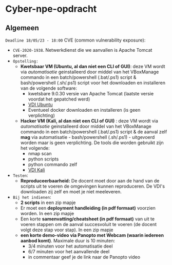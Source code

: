 # Cyber-npe-opdracht

## Algemeen

`Deadline 18/05/23 - 18:00`
CVE (common vulnerability exposure):

- `CVE-2020-1938`. Netwerkdienst die we aanvallen is Apache Tomcat server.
- `Opstelling:`
  - **Kwetsbaar VM (Ubuntu, al dan niet een CLI of GUI)**: deze VM wordt via *automatisatie* geinstalleerd door middel van het VBoxManage commando in een batch/powershell (.bat/.ps1) script & bash/powershell (.sh/.ps1) script voor het downloaden en installeren van de volgende software:
    - kwetsbare 9.0.30 versie van Apache Tomcat (laatste versie voordat het gepatched werd)
    - [VDI Ubuntu](https://www.osboxes.org/ubuntu/)
    - Eventueel docker downloaden en installeren (is geen verplichting)
  - **Hacker VM (Kali, al dan niet een CLI of GUI)** : deze VM wordt via *automatisatie* geinstalleerd door middel van het VBoxManage commando in een batch/powershell (.bat/.ps1) script & de aanval zelf **mag** via automatisatie - bash/powershell (.sh/.ps1) - uitgevoerd worden maar is geen verplichting. De tools die worden gebruikt zijn het volgende:
    - nmap scan
    - python scripts
    - python commando zelf
    - [VDI Kali](https://www.osboxes.org/kali-linux/)
- `Testen`:
  - **Reproduceerbaarheid:** De docent moet door aan de hand van de scripts uit te voeren de omgevingen kunnen reproduceren. De VDI's downloaden zij zelf en moet je niet meeleveren.
- `Bij het indienen`:
  - **2 scripts** in een zip mapje
  - Er moet een **deployment handleiding (in pdf formaat)** voorzien worden. In een zip mapje
  - Een korte **samenvatting/cheatsheet (in pdf formaat)** van uit te voeren stappen om de aanval succesvoluit te voeren (de docent volgt deze stap voor stap). In een zip mapje
  - **een korte demo-video via Panopto met Webcam (waarin iedereen aanbod komt)**. Maximale duur is 10 minuten:
    - 3/4 minuten voor het automatisatie deel
    - 6/7 minuten voor het aanvallende deel
    - in commentaar geef je de link naar de Panopto video
